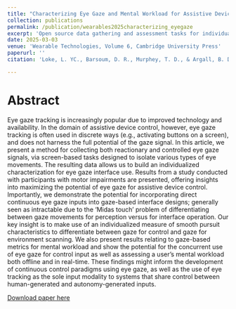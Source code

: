 ```yaml
---
title: "Characterizing Eye Gaze and Mental Workload for Assistive Device Control"
collection: publications
permalink: /publication/wearables2025characterizing_eyegaze
excerpt: 'Open source data gathering and assessment tasks for individualized characterization of eye gaze interface use, and eyegaze for mental workload assessment.'
date: 2025-03-03
venue: 'Wearable Technologies, Volume 6, Cambridge University Press'
paperurl: ''
citation: 'Loke, L. YC., Barsoum, D. R., Murphey, T. D., & Argall, B. D. (2025). Characterizing eye gaze and mental workload for assistive device control. Wearable Technologies, 6, e13.'

---
```

Abstract
======
Eye gaze tracking is increasingly popular due to improved technology and availability. In the domain of assistive device control, however, eye gaze tracking is often used in discrete ways (e.g., activating buttons on a screen), and does not harness the full potential of the gaze signal. In this article, we present a method for collecting both reactionary and controlled eye gaze signals, via screen-based tasks designed to isolate various types of eye movements. The resulting data allows us to build an individualized characterization for eye gaze interface use. Results from a study conducted with participants with motor impairments are presented, offering insights into maximizing the potential of eye gaze for assistive device control. Importantly, we demonstrate the potential for incorporating direct continuous eye gaze inputs into gaze-based interface designs; generally seen as intractable due to the ‘Midas touch’ problem of differentiating between gaze movements for perception versus for interface operation. Our key insight is to make use of an individualized measure of smooth pursuit characteristics to differentiate between gaze for control and gaze for environment scanning. We also present results relating to gaze-based metrics for mental workload and show the potential for the concurrent use of eye gaze for control input as well as assessing a user’s mental workload both offline and in real-time. These findings might inform the development of continuous control paradigms using eye gaze, as well as the use of eye tracking as the sole input modality to systems that share control between human-generated and autonomy-generated inputs.

[Download paper here](https://www.cambridge.org/core/journals/wearable-technologies/article/characterizing-eye-gaze-and-mental-workload-for-assistive-device-control/B3B0963FE36034181D41E73BB2B06859)
